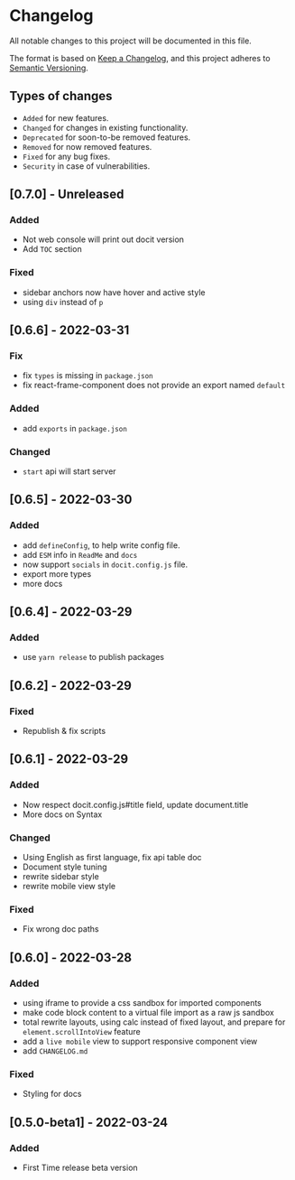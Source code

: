 # Changelog
All notable changes to this project will be documented in this file.

The format is based on [Keep a Changelog](https://keepachangelog.com/en/1.0.0/),
and this project adheres to [Semantic Versioning](https://semver.org/spec/v2.0.0.html).

## Types of changes
- `Added` for new features.
- `Changed` for changes in existing functionality.
- `Deprecated` for soon-to-be removed features.
- `Removed` for now removed features.
- `Fixed` for any bug fixes.
- `Security` in case of vulnerabilities.


## [0.7.0] - Unreleased
### Added
- Not web console will print out docit version
- Add `TOC` section

### Fixed
- sidebar anchors now have hover and active style
- using `div` instead of `p`

## [0.6.6] - 2022-03-31

### Fix
- fix `types` is missing in `package.json`
- fix react-frame-component does not provide an export named `default`

### Added
- add `exports` in `package.json`

### Changed
- `start` api will start server

## [0.6.5] - 2022-03-30

### Added
- add `defineConfig`, to help write config file.
- add `ESM` info in `ReadMe` and `docs`
- now support `socials` in `docit.config.js` file.
- export more types
- more docs


## [0.6.4] - 2022-03-29

### Added
- use `yarn release` to publish packages

## [0.6.2] - 2022-03-29

### Fixed
- Republish & fix scripts


## [0.6.1] - 2022-03-29

### Added

- Now respect docit.config.js#title field, update document.title
- More docs on Syntax

### Changed
- Using English as first language, fix api table doc
- Document style tuning
- rewrite sidebar style
- rewrite mobile view style

### Fixed
- Fix wrong doc paths




## [0.6.0] - 2022-03-28

### Added

- using iframe to provide a css sandbox for imported components
- make code block content to a virtual file import as a raw js sandbox
- total rewrite layouts, using calc instead of fixed layout, and prepare for `element.scrollIntoView` feature
- add a `live mobile` view to support responsive component view
- add `CHANGELOG.md`

### Fixed

- Styling for docs

## [0.5.0-beta1] - 2022-03-24

### Added
- First Time release beta version